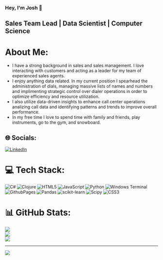 ### Hey, I'm Josh 👋

## Sales Team Lead | Data Scientist | Computer Science
#  About Me:
- I have a strong background in sales and sales management. I love interacting with customers and acting as a leader for my team of experienced sales agents.
- I enjoy anything data related. In my current position I spearhead the administration of dials, managing massive lists of names and numbers and implimenting strategic control over dialer operations in order to optimize efficiency and resource utilization.
- I also utilize data-driven insights to enhance call center operations analizing call data and identifying patterns and trends to improve overall performance.
- In my free time I love to spend time with family and friends, play instruments, go to the gym, and snowboard.


## 🌐 Socials:
[![LinkedIn](https://img.shields.io/badge/LinkedIn-%230077B5.svg?logo=linkedin&logoColor=white)](https://linkedin.com/in/https://www.linkedin.com/in/joshuawiser/) 

# 💻 Tech Stack:
![C#](https://img.shields.io/badge/c%23-%23239120.svg?style=flat&logo=csharp&logoColor=white) ![Clojure](https://img.shields.io/badge/Clojure-%23Clojure.svg?style=flat&logo=Clojure&logoColor=Clojure) ![HTML5](https://img.shields.io/badge/html5-%23E34F26.svg?style=flat&logo=html5&logoColor=white) ![JavaScript](https://img.shields.io/badge/javascript-%23323330.svg?style=flat&logo=javascript&logoColor=%23F7DF1E) ![Python](https://img.shields.io/badge/python-3670A0?style=flat&logo=python&logoColor=ffdd54) ![Windows Terminal](https://img.shields.io/badge/Windows%20Terminal-%234D4D4D.svg?style=flat&logo=windows-terminal&logoColor=white) ![GithubPages](https://img.shields.io/badge/github%20pages-121013?style=flat&logo=github&logoColor=white) ![Pandas](https://img.shields.io/badge/pandas-%23150458.svg?style=flat&logo=pandas&logoColor=white) ![scikit-learn](https://img.shields.io/badge/scikit--learn-%23F7931E.svg?style=flat&logo=scikit-learn&logoColor=white) ![Scipy](https://img.shields.io/badge/SciPy-%230C55A5.svg?style=flat&logo=scipy&logoColor=%white) ![CSS3](https://img.shields.io/badge/css3-%231572B6.svg?style=flat&logo=css3&logoColor=white)
# 📊 GitHub Stats:
![](https://github-readme-stats.vercel.app/api?username=joshuawiser&theme=dark&hide_border=false&include_all_commits=false&count_private=false)<br/>
![](https://github-readme-streak-stats.herokuapp.com/?user=joshuawiser&theme=dark&hide_border=false)<br/>
![](https://github-readme-stats.vercel.app/api/top-langs/?username=joshuawiser&theme=dark&hide_border=false&include_all_commits=false&count_private=false&layout=compact)

---
[![](https://visitcount.itsvg.in/api?id=joshuawiser&icon=0&color=0)](https://visitcount.itsvg.in)

<!-- Proudly created with GPRM ( https://gprm.itsvg.in ) -->
